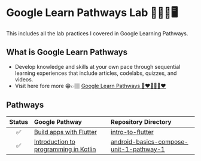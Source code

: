 # Google Learn Pathways Lab 🔖🧪🔬🖥️
This includes all the lab practices I covered in Google Learning Pathways.


## What is Google Learn Pathways  
- Develop knowledge and skills at your own pace through sequential learning experiences that include articles, codelabs, quizzes, and videos.
- Visit here fore more 😁👉🏽 [Google Learn Pathways 💙❤️💛💙💚❤️](https://developers.google.com/learn/pathways)

## Pathways

| Status | Google Pathway | Repository Directory |
| :---: | :--- | :--- |
| ✅ | [Build apps with Flutter](https://developers.google.com/learn/pathways/intro-to-flutter) | [intro-to-flutter](https://github.com/dileepabandara/google-learn-pathways-lab/tree/main/intro-to-flutter) |
| ✅ | [Introduction to programming in Kotlin](https://developer.android.com/courses/pathways/android-basics-compose-unit-1-pathway-1) | [android-basics-compose-unit-1-pathway-1](https://github.com/dileepabandara/google-learn-pathways-lab/tree/main/android-basics-compose-unit-1-pathway-1) |
